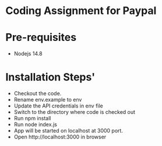# Coding Assignment for Paypal
# Pre-requisites
* Nodejs 14.8

# Installation Steps'

* Checkout the code.
* Rename env.example to env
* Update the API credentials in env file
* Switch to the directory where code is checked out
* Run npm install
* Run node index.js
* App will be started on localhost at 3000 port.
* Open http://localhost:3000 in browser

